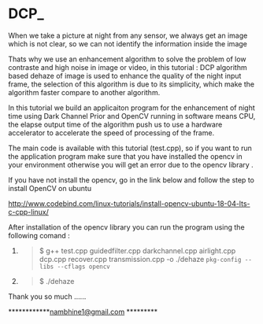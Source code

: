 # DCP_

When we take a picture at night from any sensor, we always get an image which is not clear, so we can not identify the information inside the image 

Thats why we use an enhancement algorithm to solve the problem of low contraste and high noise in image or video, in this tutorial : DCP algorithm based dehaze of image is used to enhance the quality of the night input frame, the selection of this algorithm is due to its simplicity, which make the algorithm faster compare to another algorithm.


In this tutorial we build an applicaiton program for the enhancement of night time using Dark Channel Prior and OpenCV running in software means CPU, the elapse output time of the algorithm push us to use  a hardware accelerator to accelerate the speed of processing of the frame.

The main code is available with this tutorial (test.cpp), so if you want to run the application program make sure that you have installed the opencv in your environment otherwise you will get an error due to the opencv library .

If you have not install the opencv, go in the link below and follow the step to install OpenCV on ubuntu

http://www.codebind.com/linux-tutorials/install-opencv-ubuntu-18-04-lts-c-cpp-linux/ 


After installation of the opencv library you can run the program using the following comand :



1. >$  g++ test.cpp guidedfilter.cpp darkchannel.cpp airlight.cpp dcp.cpp recover.cpp transmission.cpp -o ./dehaze `pkg-config --libs --cflags opencv`


2. >$ ./dehaze


Thank you so much ......

************nambhine1@gmail.com *********
